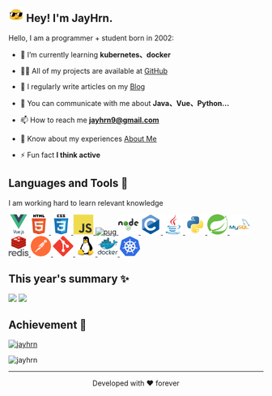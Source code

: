 <h2><img src="./assets/blob-sunglasses.gif" width="30"/> Hey! I'm JayHrn.</h2>

Hello, I am a programmer + student born in 2002:

- 🌱 I’m currently learning **kubernetes、docker**

- 👨‍💻 All of my projects are available at [GitHub](https://github.com/JayHrn)

- 📝 I regularly write articles on my [Blog](https://blog.jayhrn.cn)

- 💬 You can communicate with me about **Java、Vue、Python...**

- 📫 How to reach me **jayhrn9@gmail.com**

- 📄 Know about my experiences [About Me](https://blog.jayhrn.cn/about/)

- ⚡ Fun fact **I think active**

## Languages and Tools 🎯

I am working hard to learn relevant knowledge

<a align="left" href="https://www.w3.org/html/" target="_blank" rel="noreferrer"> 
  <img src="./assets/skills/html5-original-wordmark.svg" alt="html5" title="html5" width="40px" height="40px"/> 
</a> 
<a align="left" href="https://www.w3schools.com/css/" target="_blank" rel="noreferrer"> 
  <img src="./assets/skills/css3-original-wordmark.svg" alt="css3" title="css3" width="40px" height="40px"/> 
</a> 
<a align="left" href="https://developer.mozilla.org/en-US/docs/Web/JavaScript" target="_blank" rel="noreferrer" > 
  <img src="./assets/skills/javascript-original.svg" alt="javascript" title="javascript" width="40px" height="40px"/> 
</a>
<a align="left" href="https://pugjs.org" target="_blank" rel="noreferrer"> 
  <img src="https://cdn.worldvectorlogo.com/logos/pug.svg" alt="pug" title="pug" width="40px" height="40px"/> 
</a>
<a align="left" href="https://nodejs.org" target="_blank" rel="noreferrer"> 
  <img src="./assets/skills/nodejs-original-wordmark.svg" alt="nodejs" title="nodejs" width="40px" height="40px"/> 
</a> 
<a href="https://vuejs.org/" target="_blank" rel="noreferrer"> 
  <img align="left" src="./assets/skills/vuejs-original-wordmark.svg" alt="vuejs" title="vuejs" width="40px" height="40px"/> 
</a> 
<a align="left" href="https://www.cprogramming.com/" target="_blank" rel="noreferrer"> 
  <img src="./assets/skills/c-original.svg" alt="c" title="c" width="40px" height="40px"/> 
</a> 
<a align="left" href="https://www.java.com" target="_blank" rel="noreferrer"> 
  <img src="./assets/skills/java-original.svg" alt="java" title="java" width="40px" height="40px"/> 
</a> 
<a align="left" href="https://www.python.org" target="_blank" rel="noreferrer"> 
  <img src="./assets/skills/python-original.svg" alt="python" title="python" width="40px" height="40px"/> 
</a> 
<a align="left" href="https://spring.io/" target="_blank" rel="noreferrer"> 
  <img src="./assets/skills/springio-icon.svg" alt="spring" title="spring" width="40px" height="40px"/> 
</a> 
<a align="left" href="https://www.mysql.com/" target="_blank" rel="noreferrer"> 
  <img src="./assets/skills/mysql-original-wordmark.svg" alt="mysql" title="mysql" width="40px" height="40px"/> 
</a> 
<a align="left" href="https://redis.io" target="_blank" rel="noreferrer"> 
  <img src="./assets/skills/redis-original-wordmark.svg" alt="redis" title="redis" width="40px" height="40px"/> 
</a> 
<a align="left" href="https://postman.com" target="_blank" rel="noreferrer"> 
  <img src="./assets/skills/getpostman-icon.svg" alt="postman" title="postman" width="40px" height="40px"/> 
</a> 
<a align="left" href="https://git-scm.com/" target="_blank" rel="noreferrer"> 
  <img src="./assets/skills/git-scm-icon.svg" alt="git" title="git" width="40px" height="40px"/> 
</a>
<a align="left" href="https://www.linux.org/" target="_blank" rel="noreferrer"> 
  <img src="./assets/skills/linux-original.svg" alt="linux" title="linux" width="40px" height="40px"/> 
</a> 
<a align="left" href="https://www.docker.com/" target="_blank" rel="noreferrer"> 
  <img src="./assets/skills/docker-original-wordmark.svg" alt="docker" title="docker" width="40px" height="40px"/> 
</a> 
<a align="left" href="https://kubernetes.io" target="_blank" rel="noreferrer"> 
  <img src="./assets/skills/kubernetes-icon.svg" alt="kubernetes" title="kubernetes" width="40px" height="40px"/> 
</a> 

## This year's summary ✨
<p>
<img align="" height="137px" src="https://github-readme-stats.vercel.app/api?username=jayhrn&hide_title=true&hide_border=true&show_icons=true&include_all_commits=true&line_height=21&bg_color=0,EC6C6C,FFD479,FFFC79,73FA79&theme=graywhite&locale=cn" />
<img align="" height="137px" src="https://github-readme-stats.vercel.app/api/top-langs/?username=jayhrn&hide_title=true&hide_border=true&layout=compact&bg_color=0,73FA79,73FDFF,D783FF&theme=graywhite&locale=cn" />
</p>

## Achievement 🎉
<p align="left"> <a href="https://github.com/ryo-ma/github-profile-trophy" ><img src="https://github-profile-trophy.vercel.app/?username=jayhrn" alt="jayhrn"/></a></p>

<p align="left"> <img src="https://komarev.com/ghpvc/?username=jayhrn&label=Profile%20views&color=0e75b6&style=flat" alt="jayhrn"/></p>
<hr>
<p align="center">
Developed with ❤️ forever  
</p>
